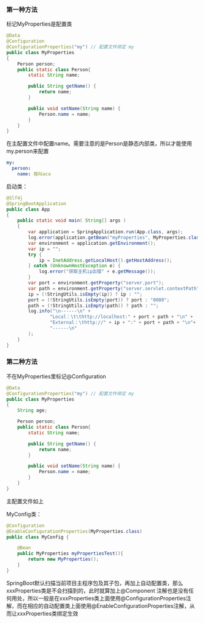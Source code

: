 ### 第一种方法
标记MyProperties是配置类
```java
@Data
@Configuration
@ConfigurationProperties("my") // 配置文件绑定 my
public class MyProperties
{
    Person person;
    public static class Person{
        static String name;

        public String getName() {
            return name;
        }

        public void setName(String name) {
            Person.name = name;
        }
    }
}
```
在主配置文件中配置name。需要注意的是Person是静态内部类，所以才能使用my.person来配置
```yaml
my:
  person:
    name: 我叫aca
```

启动类：
```java
@Slf4j
@SpringBootApplication
public class App 
{
    public static void main( String[] args )
    {
        var application = SpringApplication.run(App.class, args);
        log.error(application.getBean("myProperties", MyProperties.class).getPerson().getName());
        var environment = application.getEnvironment();
        var ip = "";
        try {
            ip = InetAddress.getLocalHost().getHostAddress();
        } catch (UnknownHostException e) {
            log.error("获取主机ip出错" + e.getMessage());
        }
        var port = environment.getProperty("server.port");
        var path = environment.getProperty("server.servlet.contextPath");
        ip = (!StringUtils.isEmpty(ip)) ? ip : "";
        port = (!StringUtils.isEmpty(port)) ? port : "8080";
        path = (!StringUtils.isEmpty(path)) ? path : "";
        log.info("\n------\n" +
                "Local：\t\thttp://localhost:" + port + path + "\n" +
                "External：\thttp://" + ip + ":" + port + path + "\n"+
                "------\n"
        );
    }
}
```

### 第二种方法
不在MyProperties里标记@Configuration
```java
@Data
@ConfigurationProperties("my") // 配置文件绑定 my
public class MyProperties
{
    String age;

    Person person;
    public static class Person{
        static String name;

        public String getName() {
            return name;
        }

        public void setName(String name) {
            Person.name = name;
        }
    }
}
```
主配置文件如上

MyConfig类：
```java
@Configuration
@EnableConfigurationProperties(MyProperties.class)
public class MyConfig {

    @Bean
    public MyProperties myPropertiesTest(){
        return new MyProperties();
    }
}
```

SpringBoot默认扫描当前项目主程序包及其子包，再加上自动配置类，那么xxxProperties类是不会扫描到的，此时就算加上@Component
注解也是没有任何用处，所以一般是在xxxProperties类上面使用@ConfigurationProperties注解，而在相应的自动配置类上面使用@EnableConfigurationProperties注解，从而让xxxProperties类绑定生效